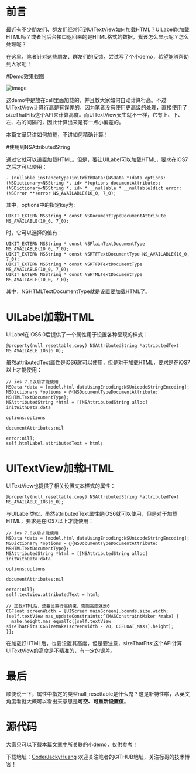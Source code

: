 # 前言

最近有不少朋友们、群友们经常问到UITextView如何加载HTML？UILabel能加载HTML吗？或者问后台接口返回来的是HTML格式的数据，我该怎么显示呢？怎么处理呢？

在这里，笔者针对这些朋友、群友们的反馈，尝试写了个小demo，希望能够帮助到大家吧！

#Demo效果截图

![image](http://www.henishuo.com/wp-content/uploads/2016/02/QQ20160228-0@2x.png)

这demo中是放在cell里面加载的，并且教大家如何自动计算行高。不过UITextView计算行高是有误差的，因为笔者没有使用更高级的处理，直接使用了sizeThatFits这个API来计算高度。而UITextView天生就不一样，它有上、下、左、右的间隔的，因此计算出来是有一点小偏差的。

本篇文章只讲如何加载，不讲如何精确计算！

#使用到NSAttributedString

通过它就可以设置加载HTML。但是，要让UILabel可以加载HTML，要求在iOS7之后才可以使用：

```
- (nullable instancetype)initWithData:(NSData *)data options:(NSDictionary<NSString *, id> *)options documentAttributes:(NSDictionary<NSString *, id> * __nullable * __nullable)dict error:(NSError **)error NS_AVAILABLE(10_0, 7_0);
```

其中，options中的指定key为:

```
UIKIT_EXTERN NSString * const NSDocumentTypeDocumentAttribute NS_AVAILABLE(10_0, 7_0);  
```

时，它可以选择的值有：

```
UIKIT_EXTERN NSString * const NSPlainTextDocumentType NS_AVAILABLE(10_0, 7_0);
UIKIT_EXTERN NSString * const NSRTFTextDocumentType NS_AVAILABLE(10_0, 7_0);
UIKIT_EXTERN NSString * const NSRTFDTextDocumentType NS_AVAILABLE(10_0, 7_0);
UIKIT_EXTERN NSString * const NSHTMLTextDocumentType NS_AVAILABLE(10_0, 7_0);
```

其中，NSHTMLTextDocumentType就是设置要加载HTML了。

# UILabel加载HTML

UILabel在iOS6.0后提供了一个属性用于设置各种呈现的样式：

```
@property(null_resettable,copy) NSAttributedString *attributedText NS_AVAILABLE_IOS(6_0);
```

虽然attributedText属性是iOS6就可以使用，但是对于加载HTML，要求是在iOS7以上才能使用：

```
// ios 7.0以后才能使用
NSData *data = [model.html dataUsingEncoding:NSUnicodeStringEncoding];
NSDictionary *options = @{NSDocumentTypeDocumentAttribute: NSHTMLTextDocumentType};
NSAttributedString *html = [[NSAttributedString alloc] initWithData:data
                                                            options:options
                                                 documentAttributes:nil
                                                              error:nil];
self.htmlLabel.attributedText = html;
```

# UITextView加载HTML

UITextView也提供了相关设置文本样式的属性：

```
@property(null_resettable,copy) NSAttributedString *attributedText NS_AVAILABLE_IOS(6_0);
```

与UILabel类似，虽然attributedText属性是iOS6就可以使用，但是对于加载HTML，要求是在iOS7以上才能使用：

```
// ios 7.0以后才能使用
NSData *data = [model.html dataUsingEncoding:NSUnicodeStringEncoding];
NSDictionary *options = @{NSDocumentTypeDocumentAttribute: NSHTMLTextDocumentType};
NSAttributedString *html = [[NSAttributedString alloc] initWithData:data
                                                            options:options
                                                 documentAttributes:nil
                                                              error:nil];
self.textView.attributedText = html;

// 加载HTML后，还要设置行高约束，否则高度就是0
CGFloat screenWidth = [UIScreen mainScreen].bounds.size.width;
[self.textView mas_updateConstraints:^(MASConstraintMaker *make) {
  make.height.mas_equalTo([self.textView sizeThatFits:CGSizeMake(screenWidth - 20, CGFLOAT_MAX)].height);
}];
```

在加载好HTML后，也要设置其高度，但是要注意，sizeThatFits:这个API计算UITextView的高度是不精准的，有一定的误差。

# 最后

顺便说一下，属性中指定的类型null_resettable是什么鬼？这是新特性啦，从英文角度看就大概可以看出来意思是**可空、可重新设置值**。

# 源代码

大家只可以下载本篇文章中所关联的小demo，仅供参考！

下载地址：[CoderJackyHuang](https://github.com/CoderJackyHuang/TextVeiw-Label-HTML-DEMO) 欢迎关注笔者的GITHUB地址，关注标哥的技术博客！


